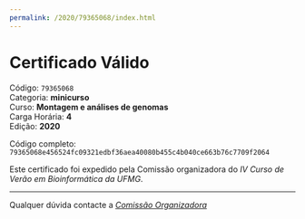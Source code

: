 ```yaml
---
permalink: /2020/79365068/index.html
---
```


# Certificado Válido

Código: `79365068`<br>
Categoria: **minicurso**<br>
Curso: **Montagem e análises de genomas**<br>
Carga Horária: **4**<br>
Edição: **2020**<br>


Código completo: `79365068e456524fc09321edbf36aea40080b455c4b040ce663b76c7709f2064`


Este certificado foi expedido pela Comissão organizadora do *IV Curso de Verão em Bioinformática da UFMG*.

----

Qualquer dúvida contacte a [_Comissão Organizadora_](<mailto:cursobioinfoufmg@gmail.com$subject=[Certificados]>)

